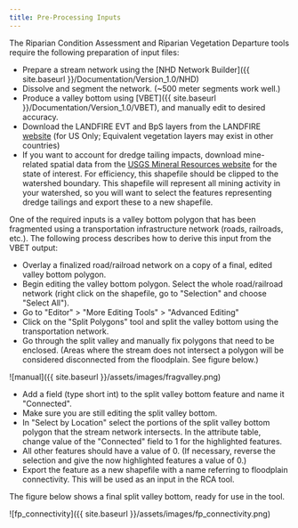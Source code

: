 ```yaml
---
title: Pre-Processing Inputs
---
```


The Riparian Condition Assessment and Riparian Vegetation Departure tools require the following preparation of input files:

- Prepare a stream network using the [NHD Network Builder]({{ site.baseurl }}/Documentation/Version_1.0/NHD)
- Dissolve and segment the network. (~500 meter segments work well.)
- Produce a valley bottom using [VBET]({{ site.baseurl }}/Documentation/Version_1.0/VBET), and manually edit to desired accuracy.
- Download the LANDFIRE EVT and BpS layers from the LANDFIRE [website](http://www.landfire.gov/) (for US Only; Equivalent vegetation layers may exist in other countries)
- If you want to account for dredge tailing impacts, download mine-related spatial data from the [USGS Mineral Resources website](https://mrdata.usgs.gov/usmin/) for the state of interest. For efficiency, this shapefile should be clipped to the watershed boundary. This shapefile will represent all mining activity in your watershed, so you will want to select the features representing dredge tailings and export these to a new shapefile. 

One of the required inputs is a valley bottom polygon that has been fragmented using a transportation infrastructure network (roads, railroads, etc.). The following process describes how to derive this input from the VBET output:

- Overlay a finalized road/railroad network on a copy of a final, edited valley bottom polygon.
- Begin editing the valley bottom polygon. Select the whole road/railroad network (right click on the shapefile, go to "Selection" and choose "Select All").
- Go to "Editor" > "More Editing Tools" > "Advanced Editing"
- Click on the "Split Polygons" tool and split the valley bottom using the transportation network.
- Go through the split valley and manually fix polygons that need to be enclosed. (Areas where the stream does not intersect a polygon will be considered disconnected from the floodplain. See figure below.)

![manual]({{ site.baseurl }}/assets/images/fragvalley.png)

- Add a field (type short int) to the split valley bottom feature and name it "Connected".
- Make sure you are still editing the split valley bottom.
- In "Select by Location" select the portions of the split valley bottom polygon that the stream network intersects. In the attribute table, change value of the "Connected" field to 1 for the highlighted features.
- All other features should have a value of 0. (If necessary, reverse the selection and give the now highlighted features a value of 0.)
- Export the feature as a new shapefile with a name referring to floodplain connectivity. This will be used as an input in the RCA tool.

The figure below shows a final split valley bottom, ready for use in the tool.

![fp_connectivity]({{ site.baseurl }}/assets/images/fp_connectivity.png)
